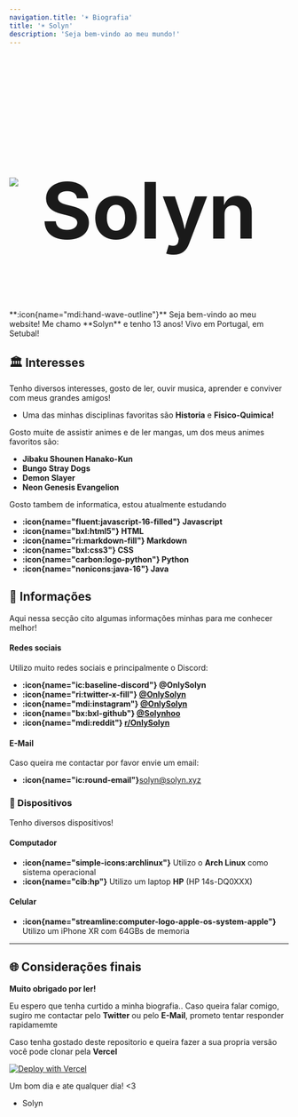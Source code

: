 ```yaml
---
navigation.title: '☀️ Biografia'
title: '☀️ Solyn'
description: 'Seja bem-vindo ao meu mundo!'
---
```

<style> 
.container {
 display: grid;
 align-items: center; 
 grid-template-columns: 1fr 1fr 1fr;
 column-gap: 5px;
}

img {
  max-width: 100%;
  max-height:100%;
}

.text {
  font-size: 70px;
}
</style>

<div class="container">
      <div class="image">
        <img src="https://i.pinimg.com/564x/59/32/29/593229739184504afd9507cc42a9cb86.jpg">
      </div>
      <div class="text">
        <h1>Solyn</h1>
 </div>
</div>
**:icon{name="mdi:hand-wave-outline"}** Seja bem-vindo ao meu website! Me chamo **Solyn** e tenho 13 anos! Vivo em Portugal, em Setubal!

## 🏛️ Interesses


Tenho diversos interesses, gosto de ler, ouvir musica, aprender e conviver com meus grandes amigos! 
- Uma das minhas disciplinas favoritas são **Historia** e **Fisico-Quimica!**


Gosto muite de assistir animes e de ler mangas, um dos meus animes favoritos são:
- **Jibaku Shounen Hanako-Kun**
- **Bungo Stray Dogs**
- **Demon Slayer**
- **Neon Genesis Evangelion**

Gosto tambem de informatica, estou atualmente estudando
- **:icon{name="fluent:javascript-16-filled"} Javascript**
- **:icon{name="bxl:html5"} HTML**
- **:icon{name="ri:markdown-fill"} Markdown**
- **:icon{name="bxl:css3"} CSS**
- **:icon{name="carbon:logo-python"} Python**
- **:icon{name="nonicons:java-16"} Java**
## 🔰 Informações

Aqui nessa secção cito algumas informações minhas para me conhecer melhor!

#### Redes sociais

Utilizo muito redes sociais e principalmente o Discord:
- **:icon{name="ic:baseline-discord"} @OnlySolyn**
- **:icon{name="ri:twitter-x-fill"} [@OnlySolyn](https://x.com/onlysolyn)**
- **:icon{name="mdi:instagram"} [@OnlySolyn](https://instagram.com/onlysolyn)**
- **:icon{name="bx:bxl-github"} [@Solynhoo](https://github.com/Solynhoo)**
- **:icon{name="mdi:reddit"} [r/OnlySolyn](https://reddit.com/r/onlysolyn)**


#### E-Mail
Caso queira me contactar por favor envie um email:
- **:icon{name="ic:round-email"}**[solyn@solyn.xyz](mailto:solyn@solyn.xyz)

### 🎈 Dispositivos
Tenho diversos dispositivos! 

#### Computador
- **:icon{name="simple-icons:archlinux"}** Utilizo o **Arch Linux** como sistema operacional
- **:icon{name="cib:hp"}** Utilizo um laptop **HP** (HP 14s-DQ0XXX)

#### Celular
- **:icon{name="streamline:computer-logo-apple-os-system-apple"}** Utilizo um iPhone XR com 64GBs de memoria

---

## 🌐 Considerações finais

**Muito obrigado por ler!**

Eu espero que tenha curtido a minha biografia.. Caso queira falar comigo, sugiro me contactar pelo **Twitter** ou pelo **E-Mail**, prometo tentar responder rapidamemte

Caso tenha gostado deste repositorio e queira fazer a sua propria versão você pode clonar pela **Vercel**

[![Deploy with Vercel](https://vercel.com/button)](https://vercel.com/new/clone?repository-url=https%3A%2F%2Fgithub.com%Solynhoo%2sxyz)

Um bom dia e ate qualquer dia! <3

- Solyn







